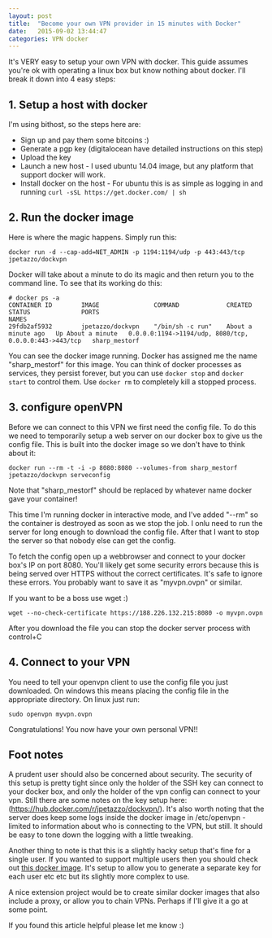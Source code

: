 ```yaml
---
layout: post
title:  "Become your own VPN provider in 15 minutes with Docker"
date:   2015-09-02 13:44:47
categories: VPN docker
---
```


It's VERY easy to setup your own VPN with docker. This guide assumes you're ok with operating a linux box but know nothing about docker. I'll break it down into 4 easy steps:

## 1. Setup a host with docker

I'm using bithost, so the steps here are:

* Sign up and pay them some bitcoins :)
* Generate a pgp key (digitalocean have detailed instructions on this step)
* Upload the key
* Launch a new host - I used ubuntu 14.04 image, but any platform that support docker will work.
* Install docker on the host - For ubuntu this is as simple as logging in and running ```curl -sSL https://get.docker.com/ | sh```

## 2. Run the docker image

Here is where the magic happens. Simply run this:

```
docker run -d --cap-add=NET_ADMIN -p 1194:1194/udp -p 443:443/tcp jpetazzo/dockvpn
```

Docker will take about a minute to do its magic and then return you to the command line. To see that its working do this:

    # docker ps -a
    CONTAINER ID        IMAGE               COMMAND             CREATED              STATUS              PORTS                                                    NAMES
    29fdb2af5932        jpetazzo/dockvpn    "/bin/sh -c run"    About a minute ago   Up About a minute   0.0.0.0:1194->1194/udp, 8080/tcp, 0.0.0.0:443->443/tcp   sharp_mestorf

You can see the docker image running. Docker has assigned me the name "sharp_mestorf" for this image. You can think of docker processes as services, they persist forever, but you can use ```docker stop``` and ```docker start``` to control them. Use ```docker rm``` to completely kill a stopped process. 


## 3. configure openVPN

Before we can connect to this VPN we first need the config file. To do this we need to temporarily setup a web server on our docker box to give us the config file. This is built into the docker image so we don't have to think about it:

```
docker run --rm -t -i -p 8080:8080 --volumes-from sharp_mestorf jpetazzo/dockvpn serveconfig
```

Note that "sharp_mestorf" should be replaced by whatever name docker gave your container!

This time I'm running docker in interactive mode, and I've added "--rm" so the container is destroyed as soon as we stop the job. I onlu need to run the server for long enough to download the config file. After that I want to stop the server so that nobody else can get the config.

To fetch the config open up a webbrowser and connect to your docker box's IP on port 8080. You'll likely get some security errors because this is being served over HTTPS without the correct certificates. It's safe to ignore these errors. You probably want to save it as "myvpn.ovpn" or similar.

If you want to be a boss use wget :)

```
wget --no-check-certificate https://188.226.132.215:8080 -o myvpn.ovpn
```

After you download the file you can stop the docker server process with control+C

## 4. Connect to your VPN

You need to tell your openvpn client to use the config file you just downloaded. On windows this means placing the config file in the appropriate directory. On linux just run:

```
sudo openvpn myvpn.ovpn
```

Congratulations! You now have your own personal VPN!!

## Foot notes


A prudent user should also be concerned about security. The security of this setup is pretty tight since only the holder of the SSH key can connect to your docker box, and only the holder of the vpn config can connect to your vpn. Still there are some notes on the key setup here: (https://hub.docker.com/r/jpetazzo/dockvpn/). It's also worth noting that the server does keep some logs inside the docker image in /etc/openvpn - limited to information about who is connecting to the VPN, but still. It should be easy to tone down the logging with a little tweaking.

Another thing to note is that this is a slightly hacky setup that's fine for a single user. If you wanted to support multiple users then you should check out [this docker image](https://github.com/kylemanna/docker-openvpn). It's setup to allow you to generate a separate key for each user etc etc but its slightly more complex to use. 

A nice extension project would be to create similar docker images that also include a proxy, or allow you to chain VPNs. Perhaps if I'll give it a go at some point.

If you found this article helpful please let me know :)

